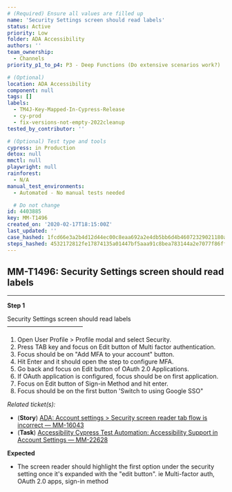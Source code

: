 ```yaml
---
# (Required) Ensure all values are filled up
name: 'Security Settings screen should read labels'
status: Active
priority: Low
folder: ADA Accessibility
authors: ''
team_ownership:
  - Channels
priority_p1_to_p4: P3 - Deep Functions (Do extensive scenarios work?)

# (Optional)
location: ADA Accessibility
component: null
tags: []
labels:
  - TM4J-Key-Mapped-In-Cypress-Release
  - cy-prod
  - fix-versions-not-empty-2022cleanup
tested_by_contributor: ''

# (Optional) Test type and tools
cypress: in Production
detox: null
mmctl: null
playwright: null
rainforest:
  - N/A
manual_test_environments:
  - Automated - No manual tests needed

  # Do not change
id: 4403885
key: MM-T1496
created_on: '2020-02-17T18:15:00Z'
last_updated: ''
case_hashed: 1fcd66e3a2b4d12d44ec00c8eaa692a2e4db5bb6d4b46072329021180ae88a5c093ee1c87ef793bdf932b4109ffd5b49
steps_hashed: 4532172812fe17874135a01447bf5aaa91c8bea783144a2e7077f86ff1dd2dfa6c20c82ec81f0c71d3aac29c473cf52b
---
```


<!-- (Auto-generated) Based on frontmatter's "key" and "name" -->

## MM-T1496: Security Settings screen should read labels

---

**Step 1**

Security Settings screen should read labels\
–––––––––––––––––––––––––

1. Open User Profile > Profile modal and select Security.
2. Press TAB key and focus on Edit button of Multi factor authentication.
3. Focus should be on "Add MFA to your account" button.
4. Hit Enter and it should open the step to configure MFA.
5. Go back and focus on Edit button of OAuth 2.0 Applications.
6. If OAuth application is configured, focus should be on first application.
7. Focus on Edit button of Sign-in Method and hit enter.
8. Focus should be on the first button 'Switch to using Google SSO"

_Related ticket(s):_

- (**Story**) [ADA: Account settings > Security screen reader tab flow is incorrect — MM-16043](https://mattermost.atlassian.net/browse/MM-16043)
- (**Task**) [Accessibility Cypress Test Automation: Accessibility Support in Account Settings — MM-22628](https://mattermost.atlassian.net/browse/MM-22628)

**Expected**

- The screen reader should highlight the first option under the security setting once it's expanded with the "edit button". ie Multi-factor auth, OAuth 2.0 apps, sign-in method
